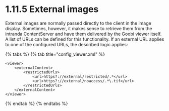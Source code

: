 # 1.11.5 External images

External images are normally passed directly to the client in the image display. Sometimes, however, it makes sense to retrieve them from the intranda ContentServer and have them delivered by the Goobi viewer itself. A list of URLs can be defined for this functionality. If an external URL applies to one of the configured URLs, the described logic applies:

{% tabs %}
{% tab title="config_viewer.xml" %}
```markup
<viewer>
    <externalContent>
        <restrictedUrls>
            <url>https?://external/restricted/.*</url>
            <url>https?://external/noaccess/.*\.tif</url>
        </restrictedUrls>
    </externalContent>
</viewer>
```
{% endtab %}
{% endtabs %}
